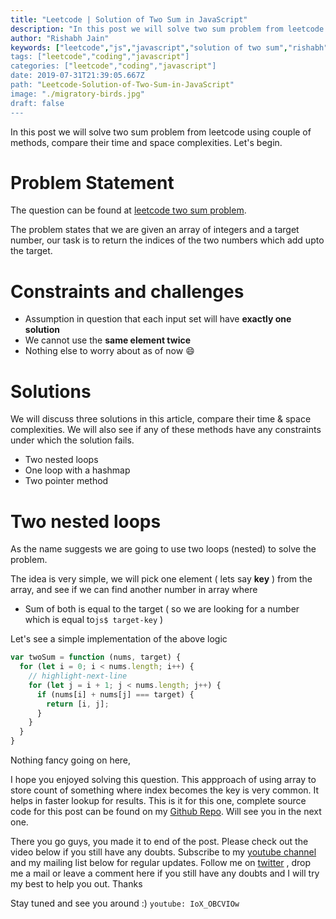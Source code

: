 ```yaml
---
title: "Leetcode | Solution of Two Sum in JavaScript"
description: "In this post we will solve two sum problem from leetcode using couple of methods, compare their time and space complexities. Let's begin."
author: "Rishabh Jain"
keywords: ["leetcode","js","javascript","solution of two sum","rishabh","jain","rishabh jain","rishabh1403","blog","competitive","coding","programming","tech","technology", interview", "interview questions"]
tags: ["leetcode","coding","javascript"]
categories: ["leetcode","coding","javascript"]
date: 2019-07-31T21:39:05.667Z
path: "Leetcode-Solution-of-Two-Sum-in-JavaScript"
image: "./migratory-birds.jpg"
draft: false
---
```

In this post we will solve two sum problem from leetcode using couple of methods, compare their time and space complexities. Let's begin.
<!--more-->

# Problem Statement
The question can be found at [leetcode two sum problem](https://leetcode.com/problems/two-sum/).

The problem states that we are given an array of integers and a target number, our task is to return the indices of the two numbers
which add upto the target.

# Constraints and challenges

* Assumption in question that each input set will have **exactly one solution**
* We cannot use the **same element twice**
* Nothing else to worry about as of now :smile:

# Solutions
 We will discuss three solutions in this article, compare their time & space complexities. 
 We will also see if any of these methods have any constraints under which the solution fails.

- Two nested loops
- One loop with a hashmap
- Two pointer method


# Two nested loops

As the name suggests we are going to use two loops (nested) to solve the problem.

The idea is very simple, we will pick one element ( lets say **key** ) from the array, and see if we can find another number in array where

- Sum of both is equal to the target ( so we are looking for a number  which is equal to`js$ target-key` )

Let's see a simple implementation of the above logic

```js
var twoSum = function (nums, target) {
  for (let i = 0; i < nums.length; i++) {
    // highlight-next-line
    for (let j = i + 1; j < nums.length; j++) {
      if (nums[i] + nums[j] === target) {
        return [i, j];
      }
    }
  }
}
```

Nothing fancy going on here, 
















I hope you enjoyed solving this question. This appproach of using array to store count of something where index becomes the key is very common. It helps in faster lookup for results. This is it for this one, complete source code for this post can be found on my [Github Repo](https://github.com/rishabh1403/hackerrank-golang-solutions). Will see you in the next one.

There you go guys, you made it to end of the post. Please check out the video below if you still have any doubts. Subscribe to my [youtube channel](https://www.youtube.com/channel/UC4syrEYE9_fzeVBajZIyHlA) and my mailing list below for regular updates. Follow me on [twitter](https://www.twitter.com/rishabhjain1403) , drop me a mail or leave a comment here if you still have any doubts and I will try my best to help you out. Thanks

Stay tuned and see you around :)
`youtube: IoX_OBCVIOw`  
